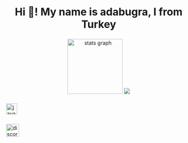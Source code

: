 <h1 align="center">Hi 👋! My name is adabugra, I from Turkey</h2>

###

<!-- ![](https://raw.githubusercontent.com/adabugra/stats/master/generated/overview.svg#gh-dark-mode-only)
![](https://raw.githubusercontent.com/adabugra/stats/master/generated/languages.svg#gh-dark-mode-only)
-->
<div align="center">
  <img src="https://github-readme-stats-mu-dun-89.vercel.app/api?username=adabugra&theme=ambient_gradient&show_icons=true" height="150" alt="stats graph"  />
  <img src="https://github-readme-stats-mu-dun-89.vercel.app/api/top-langs/?username=adabugra&compact&langs_count=3&theme=ambient_gradient"  />
</div>

###


<!--
![Adabugra's GitHub stats](https://github-readme-stats-mu-dun-89.vercel.app/api?username=adabugra&theme=ambient_gradient&show_icons=true)
[![Top Langs](https://github-readme-stats-mu-dun-89.vercel.app/api/top-langs/?username=adabugra&compact&langs_count=3&theme=ambient_gradient)](https://github.com/anuraghazra/github-readme-stats)
-->
<div align="left">
  <img src="https://i.ibb.co/Wp3H6F2/image-removebg-preview-Copy.png" height="30" alt="javascript logo"  />
  <img width="12" />
</div>

###


<div align="left">
  <a href="https://discord.com/invite/6QRx2Y6rM9" target="_blank">
    <img src="https://img.shields.io/badge/Discord-%235865F2.svg?style=for-the-badge&logo=discord&logoColor=white" height="35" alt="discord logo"  />
  </a>
</div>

###






<!--
**adabugra/adabugra** is a ✨ _special_ ✨ repository because its `README.md` (this file) appears on your GitHub profile.

Here are some ideas to get you started:

- 🔭 I’m currently working on ...
- 🌱 I’m currently learning ...
- 👯 I’m looking to collaborate on ...
- 🤔 I’m looking for help with ...
- 💬 Ask me about ...
- 📫 How to reach me: ...
- 😄 Pronouns: ...
- ⚡ Fun fact: ...
-->
